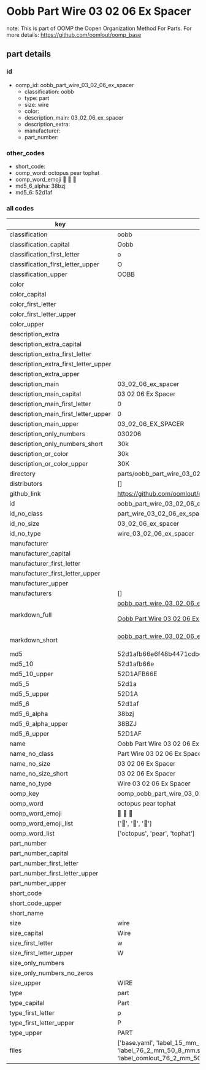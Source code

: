 # Oobb Part Wire 03 02 06 Ex Spacer  

note: This is part of OOMP the Oopen Organization Method For Parts. For more details: https://github.com/oomlout/oomp_base

##  part details





### id
* oomp_id: oobb_part_wire_03_02_06_ex_spacer
  * classification: oobb
  * type: part
  * size: wire
  * color: 
  * description_main: 03_02_06_ex_spacer
  * description_extra: 
  * manufacturer: 
  * part_number: 

### other_codes
* short_code: 
* oomp_word: octopus pear tophat
* oomp_word_emoji :octopus: :pear: :tophat:
* md5_6_alpha: 38bzj
* md5_6: 52d1af

### all codes 
| key | value |  
| --- | --- |  
| classification | oobb |  
| classification_capital | Oobb |  
| classification_first_letter | o |  
| classification_first_letter_upper | O |  
| classification_upper | OOBB |  
| color |  |  
| color_capital |  |  
| color_first_letter |  |  
| color_first_letter_upper |  |  
| color_upper |  |  
| description_extra |  |  
| description_extra_capital |  |  
| description_extra_first_letter |  |  
| description_extra_first_letter_upper |  |  
| description_extra_upper |  |  
| description_main | 03_02_06_ex_spacer |  
| description_main_capital | 03 02 06 Ex Spacer |  
| description_main_first_letter | 0 |  
| description_main_first_letter_upper | 0 |  
| description_main_upper | 03_02_06_EX_SPACER |  
| description_only_numbers | 030206 |  
| description_only_numbers_short | 30k |  
| description_or_color | 30k |  
| description_or_color_upper | 30K |  
| directory | parts/oobb_part_wire_03_02_06_ex_spacer |  
| distributors | [] |  
| github_link | https://github.com/oomlout/oomlout_oomp_part_src/tree/main/parts/oobb_part_wire_03_02_06_ex_spacer/working |  
| id | oobb_part_wire_03_02_06_ex_spacer |  
| id_no_class | part_wire_03_02_06_ex_spacer |  
| id_no_size | 03_02_06_ex_spacer |  
| id_no_type | wire_03_02_06_ex_spacer |  
| manufacturer |  |  
| manufacturer_capital |  |  
| manufacturer_first_letter |  |  
| manufacturer_first_letter_upper |  |  
| manufacturer_upper |  |  
| manufacturers | [] |  
| markdown_full | [oobb_part_wire_03_02_06_ex_spacer](https://github.com/oomlout/oomlout_oomp_part_src/tree/main/parts/oobb_part_wire_03_02_06_ex_spacer/working)<br>[](https://github.com/oomlout/oomlout_oomp_part_src/tree/main/parts/oobb_part_wire_03_02_06_ex_spacer/working)<br>[Oobb Part Wire 03 02 06 Ex Spacer](https://github.com/oomlout/oomlout_oomp_part_src/tree/main/parts/oobb_part_wire_03_02_06_ex_spacer/working)<br><br> |  
| markdown_short | [oobb_part_wire_03_02_06_ex_spacer](https://github.com/oomlout/oomlout_oomp_part_src/tree/main/parts/oobb_part_wire_03_02_06_ex_spacer/working)<br><br> |  
| md5 | 52d1afb66e6f48b4471cdbe26db12438 |  
| md5_10 | 52d1afb66e |  
| md5_10_upper | 52D1AFB66E |  
| md5_5 | 52d1a |  
| md5_5_upper | 52D1A |  
| md5_6 | 52d1af |  
| md5_6_alpha | 38bzj |  
| md5_6_alpha_upper | 38BZJ |  
| md5_6_upper | 52D1AF |  
| name | Oobb Part Wire 03 02 06 Ex Spacer |  
| name_no_class | Part Wire 03 02 06 Ex Spacer |  
| name_no_size | 03 02 06 Ex Spacer |  
| name_no_size_short | 03 02 06 Ex Spacer |  
| name_no_type | Wire 03 02 06 Ex Spacer |  
| oomp_key | oomp_oobb_part_wire_03_02_06_ex_spacer |  
| oomp_word | octopus pear tophat |  
| oomp_word_emoji | :octopus: :pear: :tophat: |  
| oomp_word_emoji_list | [':octopus:', ':pear:', ':tophat:'] |  
| oomp_word_list | ['octopus', 'pear', 'tophat'] |  
| part_number |  |  
| part_number_capital |  |  
| part_number_first_letter |  |  
| part_number_first_letter_upper |  |  
| part_number_upper |  |  
| short_code |  |  
| short_code_upper |  |  
| short_name |  |  
| size | wire |  
| size_capital | Wire |  
| size_first_letter | w |  
| size_first_letter_upper | W |  
| size_only_numbers |  |  
| size_only_numbers_no_zeros |  |  
| size_upper | WIRE |  
| type | part |  
| type_capital | Part |  
| type_first_letter | p |  
| type_first_letter_upper | P |  
| type_upper | PART |  
| files | ['base.yaml', 'label_15_mm_30_mm.pdf', 'label_15_mm_30_mm.svg', 'label_76_2_mm_50_8_mm.pdf', 'label_76_2_mm_50_8_mm.svg', 'label_oomlout_76_2_mm_50_8_mm.pdf', 'label_oomlout_76_2_mm_50_8_mm.svg', 'readme.md', 'working.json', 'working.yaml'] |  

